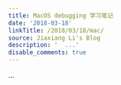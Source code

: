 ```yaml
---
title: MacOS debugging 学习笔记
date: '2018-03-18'
linkTitle: /2018/03/18/mac/
source: Jiaxiang Li's Blog
description: '  ...'
disable_comments: true
---
```

  ...